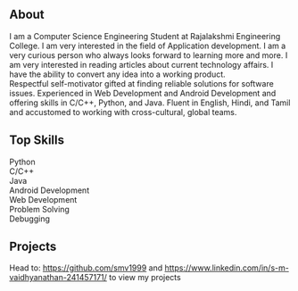 ## About 
I am a Computer Science Engineering Student at Rajalakshmi Engineering College. I am very interested in the field of Application development. I am a very curious person who always looks forward to learning more and more. I am very interested in reading articles about current technology affairs. 
I have the ability to convert any idea into a working product.\
Respectful self-motivator gifted at finding reliable solutions for software issues. 
Experienced in Web Development and Android Development and offering skills in C/C++, Python, and Java. Fluent in English, Hindi, and Tamil and accustomed to working with cross-cultural, global teams. 

## Top Skills
Python\
C/C++\
Java\
Android Development\
Web Development\
Problem Solving\
Debugging

## Projects
 Head to: https://github.com/smv1999 and https://www.linkedin.com/in/s-m-vaidhyanathan-241457171/ to view my projects 
 

